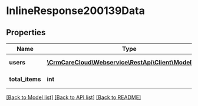 # InlineResponse200139Data

## Properties
Name | Type | Description | Notes
------------ | ------------- | ------------- | -------------
**users** | [**\CrmCareCloud\Webservice\RestApi\Client\Model\User[]**](User.md) | Array of users | [optional] 
**total_items** | **int** | Count of all found users | [optional] 

[[Back to Model list]](../../README.md#documentation-for-models) [[Back to API list]](../../README.md#documentation-for-api-endpoints) [[Back to README]](../../README.md)

